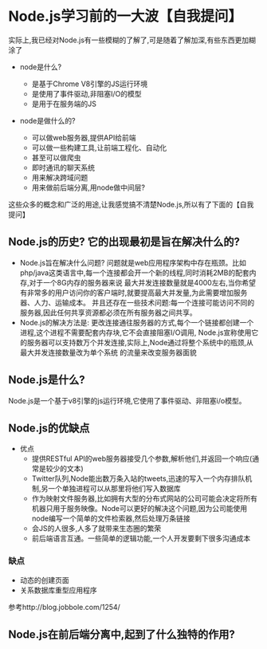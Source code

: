 # Node.js学习前的一大波【自我提问】 


实际上,我已经对Node.js有一些模糊的了解了,可是随着了解加深,有些东西更加糊涂了
- node是什么?
    + 是基于Chrome V8引擎的JS运行环境
    + 是使用了事件驱动,非阻塞I/O的模型
    + 是用于在服务端的JS
    
- node是做什么的?
    + 可以做web服务器,提供API给前端
    + 可以做一些构建工具,让前端工程化、自动化
    + 甚至可以做爬虫
    + 即时通讯的聊天系统
    + 用来解决跨域问题
    + 用来做前后端分离,用node做中间层?

    
这些众多的概念和广泛的用途,让我感觉搞不清楚Node.js,所以有了下面的【自我提问】    
    
    
## Node.js的历史? 它的出现最初是旨在解决什么的?
 - Node.js旨在解决什么问题?
   问题就是web应用程序架构中存在瓶颈。比如php/java这类语言中,每一个连接都会开一个新的线程,同时消耗2MB的配套内存,对于一个8G内存的服务器来说
    最大并发连接数量就是4000左右,当你希望有非常多的用户访问你的客户端时,就要提高最大并发量,为此需要增加服务器、人力、运输成本。
    并且还存在一些技术问题:每一个连接可能访问不同的服务器,因此任何共享资源都必须在所有服务器之间共享。
 - Node.js的解决方法是:
    更改连接通往服务器的方式,每个一个链接都创建一个进程,这个进程不需要配套内存块,它不会直接阻塞I/O调用,
    Node.js宣称使用它的服务器可以支持数万个并发连接,实际上,Node通过将整个系统中的瓶颈,从最大并发连接数量改为单个系统
    的流量来改变服务器面貌

## Node.js是什么?
  Node.js是一个基于v8引擎的js运行环境,它使用了事件驱动、非阻塞i/o模型。

## Node.js的优缺点
 - 优点
   + 提供RESTful API的web服务器接受几个参数,解析他们,并返回一个响应(通常是较少的文本)
   + Twitter队列,Node能出数万条入站的tweets,迅速的写入一个内存排队机制,另一个单独进程可以从那里将他们写入数据库
   + 作为映射文件服务器,比如拥有大型的分布式网站的公司可能会决定将所有机器只用于服务映像。Node可以更好的解决这个问题,因为公司能使用node编写一个简单的文件检索器,然后处理万条链接
   + 会JS的人很多,人多了就带来生态圈的繁荣
   + 前后端语言互通。一些简单的逻辑功能,一个人开发要剩下很多沟通成本
   
### 缺点
- 动态的创建页面
- 关系数据库重型应用程序

参考http://blog.jobbole.com/1254/

## Node.js在前后端分离中,起到了什么独特的作用?
